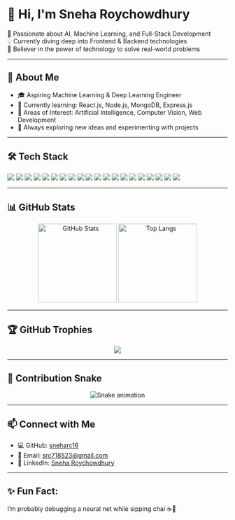 # 👋 Hi, I'm Sneha Roychowdhury

🎯 Passionate about AI, Machine Learning, and Full-Stack Development  
💡 Currently diving deep into Frontend & Backend technologies  
🤖 Believer in the power of technology to solve real-world problems

---

## 🚀 About Me

- 🎓 Aspiring Machine Learning & Deep Learning Engineer  
- 🌱 Currently learning: React.js, Node.js, MongoDB, Express.js  
- 🔬 Areas of Interest: Artificial Intelligence, Computer Vision, Web Development  
- 🧠 Always exploring new ideas and experimenting with projects

---

## 🛠️ Tech Stack

<p align="left">
  <img src="https://img.shields.io/badge/-Python-3776AB?style=flat&logo=python&logoColor=white" />
  <img src="https://img.shields.io/badge/-C++-00599C?style=flat&logo=c%2B%2B&logoColor=white" />
  <img src="https://img.shields.io/badge/-C-555555?style=flat&logo=c&logoColor=A8B9CC" />
  <img src="https://img.shields.io/badge/-R-276DC3?style=flat&logo=r&logoColor=white" />
  <img src="https://img.shields.io/badge/-JavaScript-F7DF1E?style=flat&logo=javascript&logoColor=black" />
  <img src="https://img.shields.io/badge/-HTML5-E34F26?style=flat&logo=html5&logoColor=white" />
  <img src="https://img.shields.io/badge/-CSS3-1572B6?style=flat&logo=css3&logoColor=white" />
  <img src="https://img.shields.io/badge/-React-61DAFB?style=flat&logo=react&logoColor=black" />
  <img src="https://img.shields.io/badge/-Node.js-339933?style=flat&logo=node.js&logoColor=white" />
  <img src="https://img.shields.io/badge/-MongoDB-47A248?style=flat&logo=mongodb&logoColor=white" />
  <img src="https://img.shields.io/badge/-MySQL-4479A1?style=flat&logo=mysql&logoColor=white" />
  <img src="https://img.shields.io/badge/-TensorFlow-FF6F00?style=flat&logo=tensorflow&logoColor=white" />
  <img src="https://img.shields.io/badge/-PyTorch-EE4C2C?style=flat&logo=pytorch&logoColor=white" />
  <img src="https://img.shields.io/badge/-OpenCV-5C3EE8?style=flat&logo=opencv&logoColor=white" />
  <img src="https://img.shields.io/badge/-Keras-D00000?style=flat&logo=keras&logoColor=white" />
  <img src="https://img.shields.io/badge/-Scikit_Learn-F7931E?style=flat&logo=scikit-learn&logoColor=white" />
  <img src="https://img.shields.io/badge/-Jupyter-F37626?style=flat&logo=Jupyter&logoColor=white" />
  <img src="https://img.shields.io/badge/-Git-F05032?style=flat&logo=git&logoColor=white" />
  <img src="https://img.shields.io/badge/-MATLAB-0076A8?style=flat&logo=mathworks&logoColor=white" />
  <img src="https://img.shields.io/badge/-Figma-F24E1E?style=flat&logo=figma&logoColor=white" />
</p>

---

## 📊 GitHub Stats

<p align="center">
  <img src="https://github-readme-stats.vercel.app/api?username=sneharc16&show_icons=true&theme=radical" alt="GitHub Stats" height="180" />
  <img src="https://github-readme-stats.vercel.app/api/top-langs/?username=sneharc16&layout=compact&theme=radical" alt="Top Langs" height="180"/>
</p>

---

## 🏆 GitHub Trophies

<p align="center">
  <img src="https://github-profile-trophy.vercel.app/?username=sneharc16&theme=dracula&no-bg=true&no-frame=true" />
</p>

---

## 🐍 Contribution Snake

<p align="center">
  <img src="https://raw.githubusercontent.com/sneharc16/sneharc16/output/github-contribution-grid-snake.svg" alt="Snake animation" />
</p>

---

## 📫 Connect with Me

- 💻 GitHub: [sneharc16](https://github.com/sneharc16)
- 📧 Email: [src718523@gmail.com](mailto:src718523@gmail.com)
- 💼 LinkedIn: [Sneha Roychowdhury](https://www.linkedin.com/in/snehaaroychowdhury/)

---

## ✨ Fun Fact:
I’m probably debugging a neural net while sipping chai ☕🤖
